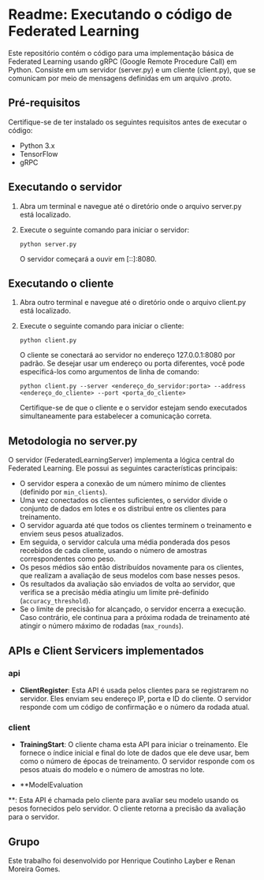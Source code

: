 # Readme: Executando o código de Federated Learning

Este repositório contém o código para uma implementação básica de Federated Learning usando gRPC (Google Remote Procedure Call) em Python. Consiste em um servidor (server.py) e um cliente (client.py), que se comunicam por meio de mensagens definidas em um arquivo .proto.

## Pré-requisitos

Certifique-se de ter instalado os seguintes requisitos antes de executar o código:

- Python 3.x
- TensorFlow
- gRPC

## Executando o servidor

1. Abra um terminal e navegue até o diretório onde o arquivo server.py está localizado.
2. Execute o seguinte comando para iniciar o servidor:

   ```
   python server.py
   ```

   O servidor começará a ouvir em [::]:8080.

## Executando o cliente

1. Abra outro terminal e navegue até o diretório onde o arquivo client.py está localizado.
2. Execute o seguinte comando para iniciar o cliente:

   ```
   python client.py
   ```

   O cliente se conectará ao servidor no endereço 127.0.0.1:8080 por padrão. Se desejar usar um endereço ou porta diferentes, você pode especificá-los como argumentos de linha de comando:

   ```
   python client.py --server <endereço_do_servidor:porta> --address <endereço_do_cliente> --port <porta_do_cliente>
   ```

   Certifique-se de que o cliente e o servidor estejam sendo executados simultaneamente para estabelecer a comunicação correta.

## Metodologia no server.py

O servidor (FederatedLearningServer) implementa a lógica central do Federated Learning. Ele possui as seguintes características principais:

- O servidor espera a conexão de um número mínimo de clientes (definido por `min_clients`).
- Uma vez conectados os clientes suficientes, o servidor divide o conjunto de dados em lotes e os distribui entre os clientes para treinamento.
- O servidor aguarda até que todos os clientes terminem o treinamento e enviem seus pesos atualizados.
- Em seguida, o servidor calcula uma média ponderada dos pesos recebidos de cada cliente, usando o número de amostras correspondentes como peso.
- Os pesos médios são então distribuídos novamente para os clientes, que realizam a avaliação de seus modelos com base nesses pesos.
- Os resultados da avaliação são enviados de volta ao servidor, que verifica se a precisão média atingiu um limite pré-definido (`accuracy_threshold`).
- Se o limite de precisão for alcançado, o servidor encerra a execução. Caso contrário, ele continua para a próxima rodada de treinamento até atingir o número máximo de rodadas (`max_rounds`).

## APIs e Client Servicers implementados

### api

- **ClientRegister**: Esta API é usada pelos clientes para se registrarem no servidor. Eles enviam seu endereço IP, porta e ID do cliente. O servidor responde com um código de confirmação e o número da rodada atual.

### client

- **TrainingStart**: O cliente chama esta API para iniciar o treinamento. Ele fornece o índice inicial e final do lote de dados que ele deve usar, bem como o número de épocas de treinamento. O servidor responde com os pesos atuais do modelo e o número de amostras no lote.

- \*\*ModelEvaluation

\*\*: Esta API é chamada pelo cliente para avaliar seu modelo usando os pesos fornecidos pelo servidor. O cliente retorna a precisão da avaliação para o servidor.

## Grupo

Este trabalho foi desenvolvido por Henrique Coutinho Layber e Renan Moreira Gomes.
